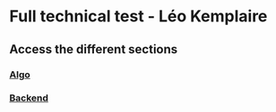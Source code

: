 # Full technical test - Léo Kemplaire

## Access the different sections

### [Algo](https://github.com/kemplail/fulll-test/tree/main/Algo)

### [Backend](https://github.com/kemplail/fulll-test/tree/main/Backend)
